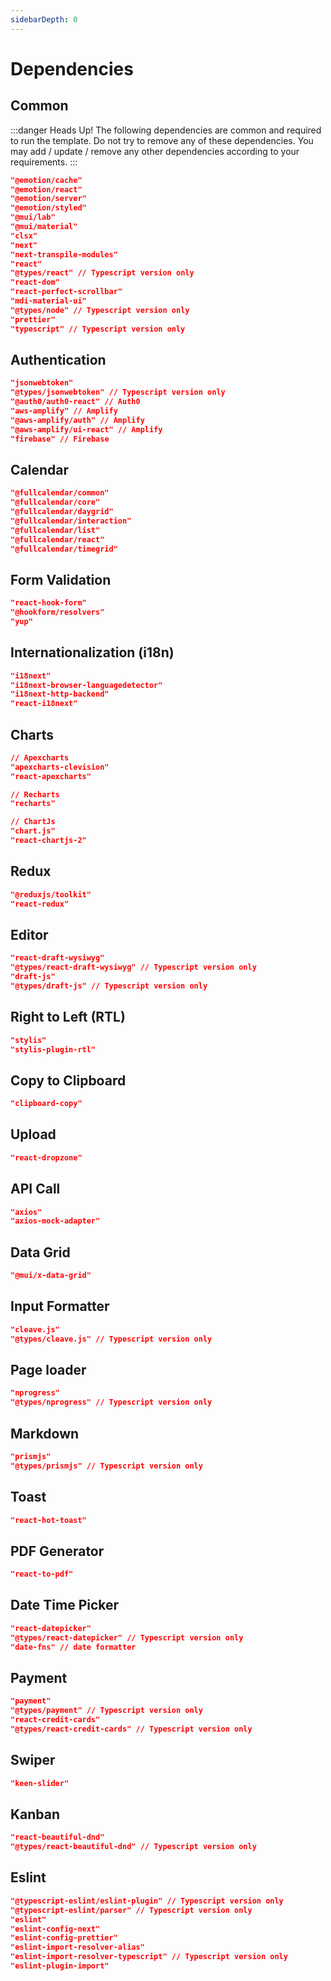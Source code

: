 ```yaml
---
sidebarDepth: 0
---
```


# Dependencies

## Common

:::danger Heads Up!
The following dependencies are common and required to run the template. Do not try to remove any of these dependencies. You may add / update / remove any other dependencies according to your requirements.
:::

```json
"@emotion/cache"
"@emotion/react"
"@emotion/server"
"@emotion/styled"
"@mui/lab"
"@mui/material"
"clsx"
"next"
"next-transpile-modules"
"react"
"@types/react" // Typescript version only
"react-dom"
"react-perfect-scrollbar"
"mdi-material-ui"
"@types/node" // Typescript version only
"prettier"
"typescript" // Typescript version only
```

## Authentication

```json
"jsonwebtoken"
"@types/jsonwebtoken" // Typescript version only
"@auth0/auth0-react" // Auth0
"aws-amplify" // Amplify
"@aws-amplify/auth" // Amplify
"@aws-amplify/ui-react" // Amplify
"firebase" // Firebase
```

## Calendar

```json
"@fullcalendar/common"
"@fullcalendar/core"
"@fullcalendar/daygrid"
"@fullcalendar/interaction"
"@fullcalendar/list"
"@fullcalendar/react"
"@fullcalendar/timegrid"
```

## Form Validation

```json
"react-hook-form"
"@hookform/resolvers"
"yup"
```

## Internationalization (i18n)

```json
"i18next"
"i18next-browser-languagedetector"
"i18next-http-backend"
"react-i18next"
```

## Charts

```json
// Apexcharts
"apexcharts-clevision"
"react-apexcharts"

// Recharts
"recharts"

// ChartJs
"chart.js"
"react-chartjs-2"
```

## Redux

```json
"@reduxjs/toolkit"
"react-redux"
```

## Editor

```json
"react-draft-wysiwyg"
"@types/react-draft-wysiwyg" // Typescript version only
"draft-js"
"@types/draft-js" // Typescript version only
```

## Right to Left (RTL)

```json
"stylis"
"stylis-plugin-rtl"
```

## Copy to Clipboard

```json
"clipboard-copy"
```

## Upload

```json
"react-dropzone"
```

## API Call

```json
"axios"
"axios-mock-adapter"
```

## Data Grid

```json
"@mui/x-data-grid"
```

## Input Formatter

```json
"cleave.js"
"@types/cleave.js" // Typescript version only
```

## Page loader

```json
"nprogress"
"@types/nprogress" // Typescript version only
```

## Markdown

```json
"prismjs"
"@types/prismjs" // Typescript version only
```

## Toast

```json
"react-hot-toast"
```

## PDF Generator

```json
"react-to-pdf"
```

## Date Time Picker

```json
"react-datepicker"
"@types/react-datepicker" // Typescript version only
"date-fns" // date formatter
```

## Payment

```json
"payment"
"@types/payment" // Typescript version only
"react-credit-cards"
"@types/react-credit-cards" // Typescript version only
```

## Swiper

```json
"keen-slider"
```

## Kanban

```json
"react-beautiful-dnd"
"@types/react-beautiful-dnd" // Typescript version only
```

## Eslint

```json
"@typescript-eslint/eslint-plugin" // Typescript version only
"@typescript-eslint/parser" // Typescript version only
"eslint"
"eslint-config-next"
"eslint-config-prettier"
"eslint-import-resolver-alias"
"eslint-import-resolver-typescript" // Typescript version only
"eslint-plugin-import"
```
